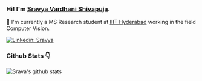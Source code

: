 

### Hi! I'm [Sravya Vardhani Shivapuja](https://github.com/svshivapuja).

:bust_in_silhouette: I'm currently a MS Research student at [IIIT Hyderabad](https://www.iiit.ac.in) working in the field Computer Vision.

[![Linkedin: Sravya](https://img.shields.io/badge/LinkedIn-Sravya%20vardhani-blue?style=flat-square&logo=Linkedin&logoColor=white&link=https://www.linkedin.com/in/svshivapuja/)](https://www.linkedin.com/in/svshivapuja/)
<!--- --->
### Github Stats :point_down:

<a >
  <img src="https://github-readme-stats.vercel.app/api?username=svshivapuja&show_icons=true&theme=dracula&include_all_commits=true&count_private=true" alt="Srava's github stats"/>
<!--   <img src="https://github-readme-stats-eight-theta.vercel.app/api/top-langs/?username=svshivapuja&theme=dracula&count_private=true"/> -->
</a>

<!---
### Wakatime Week Stats :alarm_clock: ..

<a>
  <img height="180em" src="https://github-readme-stats.vercel.app/api/wakatime?/username=svshivapuja&theme=dracula"/>
</a>
-->
